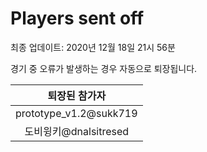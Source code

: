# Players sent off
최종 업데이트: 2020년 12월 18일 21시 56분


경기 중 오류가 발생하는 경우 자동으로 퇴장됩니다.


| 퇴장된 참가자 |
|:---:|
| prototype_v1.2@sukk719 |
| 도비윙키@dnalsitresed |